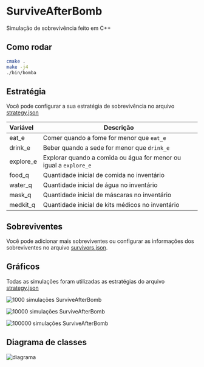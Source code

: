 # SurviveAfterBomb
Simulação de sobrevivência feito em C++

## Como rodar

```bash
cmake .
make -j4
./bin/bomba
```

## Estratégia

Você pode configurar a sua estratégia de sobrevivência no arquivo [strategy.json](https://github.com/yeanjy/SurviveAfterBomb/blob/main/strategy.json)

| Variável    | Descrição                                                  |
|:------------|------------------------------------------------------------|
| eat_e       | Comer quando a fome for menor que `eat_e`                  |
| drink_e     | Beber quando a sede for menor que `drink_e`                |
| explore_e   | Explorar quando a comida ou água for menor ou igual a `explore_e` |
| food_q      | Quantidade inicial de comida no inventário                 |
| water_q     | Quantidade inicial de água no inventário                   |
| mask_q      | Quantidade inicial de máscaras no inventário               |
| medkit_q    | Quantidade inicial de kits médicos no inventário           |

## Sobreviventes

Você pode adicionar mais sobreviventes ou configurar as informações dos sobreviventes no arquivo [survivors.json](https://github.com/yeanjy/SurviveAfterBomb/blob/main/survivors.json).

## Gráficos

Todas as simulações foram utilizadas as estratégias do arquivo [strategy.json](https://github.com/yeanjy/SurviveAfterBomb/blob/main/strategy.json)

![1000 simulações SurviveAfterBomb](https://github.com/yeanjy/SurviveAfterBomb/assets/129001484/bc9815de-eeb2-432e-8f43-9f8ab9785bf0)

![10000 simulações SurviveAfterBomb](https://github.com/yeanjy/SurviveAfterBomb/assets/129001484/6602b1b6-260a-4a16-a644-f1882c9ebcc3)

![100000 simulações SurviveAfterBomb](https://github.com/yeanjy/SurviveAfterBomb/assets/129001484/96265935-9866-4ef0-b611-84cc284ffdbe)

## Diagrama de classes
![diagrama](https://github.com/yeanjy/SurviveAfterBomb/assets/129001484/a04a03fc-654e-4663-bae6-26486a8c7de2)


